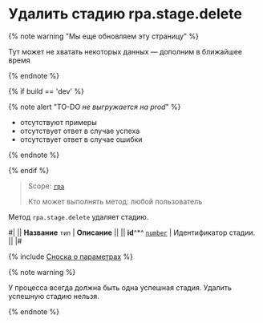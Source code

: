 # Удалить стадию rpa.stage.delete

{% note warning "Мы еще обновляем эту страницу" %}

Тут может не хватать некоторых данных — дополним в ближайшее время

{% endnote %}

{% if build == 'dev' %}

{% note alert "TO-DO _не выгружается на prod_" %}

- отсутствуют примеры
- отсутствует ответ в случае успеха
- отсутствует ответ в случае ошибки

{% endnote %}

{% endif %}

> Scope: [`rpa`](../../../scopes/permissions.md)
>
> Кто может выполнять метод: любой пользователь

Метод `rpa.stage.delete` удаляет стадию.

#|
|| **Название**
`тип` | **Описание** ||
|| **id**^*^ 
[`number`](../../../data-types.md) | Идентификатор стадии. ||
|#

{% include [Сноска о параметрах](../../../../_includes/required.md) %}

{% note warning %}

У процесса всегда должна быть одна успешная стадия. Удалить успешную стадию нельзя.

{% endnote %}